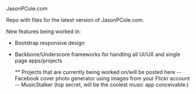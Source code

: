 JasonPCole.com

Repo with files for the latest version of JasonPCole.com.

New features being worked in:

- Bootstrap responsive design
- Backbone/Underscore frameworks for handling all UI/UX and single page apps/projects

	** Projects that are currently being worked on/will be posted here
		-- Facebook cover photo generator using images from your Flickr account
		-- MusicStalker (top secret, will be the coolest music app conceivable.)